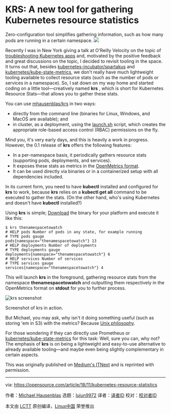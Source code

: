 KRS: A new tool for gathering Kubernetes resource statistics
======
Zero-configuration tool simplifies gathering information, such as how many pods are running in a certain namespace.
![](https://opensource.com/sites/default/files/styles/image-full-size/public/lead-images/tools_hardware_purple.png?itok=3NdVoYhl)

Recently I was in New York giving a talk at O'Reilly Velocity on the topic of [troubleshooting Kubernetes apps][1] and, motivated by the positive feedback and great discussions on the topic, I decided to revisit tooling in the space. It turns out that, besides [kubernetes-incubator/spartakus][2] and [kubernetes/kube-state-metrics][3], we don't really have much lightweight tooling available to collect resource stats (such as the number of pods or services in a namespace). So, I sat down on my way home and started coding on a little tool—creatively named **krs** , which is short for Kubernetes Resource Stats—that allows you to gather these stats.

You can use [mhausenblas/krs][5] in two ways:

  * directly from the command line (binaries for Linux, Windows, and MacOS are available); and
  * in cluster, as a deployment, using the [launch.sh][4] script, which creates the appropriate role-based access control (RBAC) permissions on the fly.



Mind you, it's very early days, and this is heavily a work in progress. However, the 0.1 release of **krs** offers the following features:

  * In a per-namespace basis, it periodically gathers resource stats (supporting pods, deployments, and services).
  * It exposes these stats as metrics in the [OpenMetrics format][6].
  * It can be used directly via binaries or in a containerized setup with all dependencies included.



In its current form, you need to have **kubectl** installed and configured for **krs** to work, because **krs** relies on a **kubectl get all** command to be executed to gather the stats. (On the other hand, who's using Kubernetes and doesn't have **kubectl** installed?)

Using **krs** is simple; [Download][7] the binary for your platform and execute it like this:

```
$ krs thenamespacetowatch
# HELP pods Number of pods in any state, for example running
# TYPE pods gauge
pods{namespace="thenamespacetowatch"} 13
# HELP deployments Number of deployments
# TYPE deployments gauge
deployments{namespace="thenamespacetowatch"} 6
# HELP services Number of services
# TYPE services gauge
services{namespace="thenamespacetowatch"} 4
```

This will launch **krs** in the foreground, gathering resource stats from the namespace **thenamespacetowatch** and outputting them respectively in the OpenMetrics format on **stdout** for you to further process.

![krs screenshot][9]

Screenshot of krs in action.

But Michael, you may ask, why isn't it doing something useful (such as storing 'em in S3) with the metrics? Because [Unix philosophy][10].

For those wondering if they can directly use Prometheus or [kubernetes/kube-state-metrics][3] for this task: Well, sure you can, why not? The emphasis of **krs** is on being a lightweight and easy-to-use alternative to already available tooling—and maybe even being slightly complementary in certain aspects.

This was originally published on [Medium's ITNext][11] and is reprinted with permission.

--------------------------------------------------------------------------------

via: https://opensource.com/article/18/11/kubernetes-resource-statistics

作者：[Michael Hausenblas][a]
选题：[lujun9972][b]
译者：[译者ID](https://github.com/译者ID)
校对：[校对者ID](https://github.com/校对者ID)

本文由 [LCTT](https://github.com/LCTT/TranslateProject) 原创编译，[Linux中国](https://linux.cn/) 荣誉推出

[a]: https://opensource.com/users/mhausenblas
[b]: https://github.com/lujun9972
[1]: http://troubleshooting.kubernetes.sh/
[2]: https://github.com/kubernetes-incubator/spartakus
[3]: https://github.com/kubernetes/kube-state-metrics
[4]: https://github.com/mhausenblas/krs/blob/master/launch.sh
[5]: https://github.com/mhausenblas/krs
[6]: https://openmetrics.io/
[7]: https://github.com/mhausenblas/krs/releases
[8]: /file/412706
[9]: https://opensource.com/sites/default/files/uploads/krs_screenshot.png (krs screenshot)
[10]: http://harmful.cat-v.org/cat-v/
[11]: https://itnext.io/kubernetes-resource-statistics-e8247f92b45c
